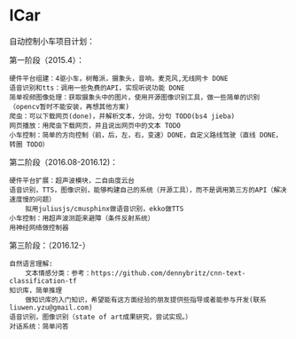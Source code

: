 # ICar

自动控制小车项目计划：

第一阶段（2015.4）：

	硬件平台组建：4驱小车，树莓派，摄象头，音响，麦克风,无线网卡	DONE
	语音识别和tts：调用一些免费的API，实现听说功能 DONE
	简单视频图像处理：获取摄象头中的图片，使用开源图像识别工具，做一些简单的识别 （opencv暂时不能安装，再想其他方案)
	爬虫：可以下载网页(done)，并解析文本，分词，分句 TODO(bs4 jieba)
	网页播放：用爬虫下载网页，并且说出网页中的文本 TODO
	小车控制：简单的方向控制（前，后，左，右，变速）DONE，自定义路线驾驶（直线 DONE，转圈 TODO） 
	

第二阶段（2016.08-2016.12)：

	硬件平台扩展：超声波模块，二自由度云台
	语音识别，TTS，图像识别，能够构建自己的系统（开源工具），而不是调用第三方的API（解决速度慢的问题）
		拟用juliusjs/cmusphinx做语音识别，ekko做TTS	
	小车控制：用超声波测距来避障（条件反射系统）
	用神经网络做控制器
	

第三阶段：（2016.12-）

	自然语言理解:
		文本情感分类：参考：https://github.com/dennybritz/cnn-text-classification-tf
	知识库，简单推理
		做知识库的入门知识，希望能有这方面经验的朋友提供些指导或者能参与开发(联系liuwen.yzu@gmail.com)
	语音识别，图像识别（state of art成果研究，尝试实现。）
	对话系统：简单问答
	

